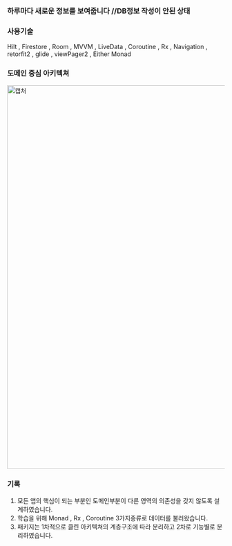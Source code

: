 ### 하루마다 새로운 정보를 보여줍니다 //DB정보 작성이 안된 상태


### 사용기술
Hilt , Firestore , Room , MVVM , LiveData , Coroutine , Rx , Navigation , retorfit2 , glide , viewPager2 , Either Monad


### 도메인 중심 아키텍쳐
<img width="887" alt="캡처" src="https://user-images.githubusercontent.com/65164183/119759889-ff98f500-bee3-11eb-8d9c-7516f9336a80.PNG">

### 기록
1. 모든 앱의 핵심이 되는 부분인 도메인부분이 다른 영역의 의존성을 갖지 않도록 설계하였습니다.
2. 학습을 위해 Monad , Rx , Coroutine 3가지종류로 데이터를 불러왔습니다.
3. 패키지는 1차적으로 클린 아키텍쳐의 계층구조에 따라 분리하고 2차로 기능별로 분리하였습니다.
